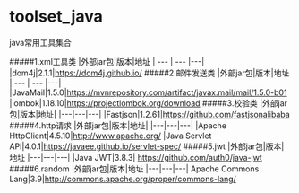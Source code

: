 # toolset_java
java常用工具集合

#####1.xml工具类
|外部jar包|版本|地址
| --- | --- |---|
|dom4j|2.1.1|https://dom4j.github.io/
#####2.邮件发送类
|外部jar包|版本|地址
| --- | --- |---|
|JavaMail|1.5.0|https://mvnrepository.com/artifact/javax.mail/mail/1.5.0-b01
|lombok|1.18.10|https://projectlombok.org/download
#####3.校验类
|外部jar包|版本|地址|
|---|---|---|
|Fastjson|1.2.61|https://github.com/fastjsonalibaba
#####4.http请求
|外部jar包|版本|地址|
|---|---|---|
|Apache HttpClient|4.5.10|http://www.apache.org/
|Java Servlet API|4.0.1|https://javaee.github.io/servlet-spec/
#####5.jwt
|外部jar包|版本|地址
|---|---|---|
|Java JWT|3.8.3|	https://github.com/auth0/java-jwt
#####6.random
|外部jar包|版本|地址
|---|---|---|
Apache Commons Lang|3.9|http://commons.apache.org/proper/commons-lang/